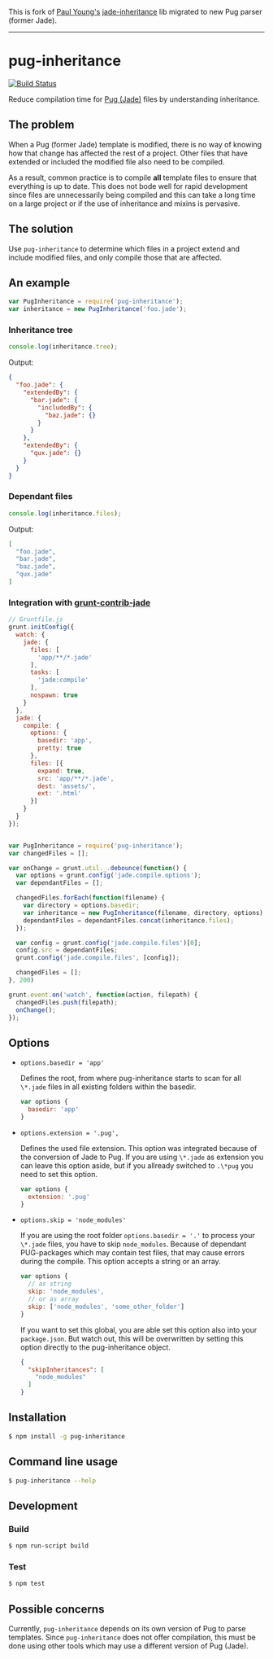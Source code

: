 This is fork of [Paul Young's](https://github.com/paulyoung) [jade-inheritance](https://github.com/paulyoung/jade-inheritance) lib migrated to new Pug parser (former Jade).

---

# pug-inheritance

[![Build Status](https://travis-ci.org/adammockor/pug-inheritance.svg?branch=master)](https://travis-ci.org/adammockor/pug-inheritance)

Reduce compilation time for [Pug (Jade)](https://github.com/pugjs/jade) files by understanding inheritance.

## The problem
When a Pug (former Jade) template is modified, there is no way of knowing how that change has affected the rest of a project. Other files that have extended or included the modified file also need to be compiled.

As a result, common practice is to compile **all** template files to ensure that everything is up to date. This does not bode well for rapid development since files are unnecessarily being compiled and this can take a long time on a large project or if the use of inheritance and mixins is pervasive.

## The solution
Use `pug-inheritance` to determine which files in a project extend and include modified files, and only compile those that are affected.

## An example
```javascript
var PugInheritance = require('pug-inheritance');
var inheritance = new PugInheritance('foo.jade');
```

### Inheritance tree
```javascript
console.log(inheritance.tree);
```

Output:
```json
{
  "foo.jade": {
    "extendedBy": {
      "bar.jade": {
        "includedBy": {
          "baz.jade": {}
        }
      }
    },
    "extendedBy": {
      "qux.jade": {}
    }
  }
}
```

### Dependant files
```javascript
console.log(inheritance.files);
```

Output:
```json
[
  "foo.jade",
  "bar.jade",
  "baz.jade",
  "qux.jade"
]
```

### Integration with [grunt-contrib-jade](https://github.com/gruntjs/grunt-contrib-jade)
```javascript
// Gruntfile.js
grunt.initConfig({
  watch: {
    jade: {
      files: [
        'app/**/*.jade'
      ],
      tasks: [
        'jade:compile'
      ],
      nospawn: true
    }
  },
  jade: {
    compile: {
      options: {
        basedir: 'app',
        pretty: true
      },
      files: [{
        expand: true,
        src: 'app/**/*.jade',
        dest: 'assets/',
        ext: '.html'
      }]
    }
  }
});


var PugInheritance = require('pug-inheritance');
var changedFiles = [];

var onChange = grunt.util._.debounce(function() {
  var options = grunt.config('jade.compile.options');
  var dependantFiles = [];

  changedFiles.forEach(function(filename) {
    var directory = options.basedir;
    var inheritance = new PugInheritance(filename, directory, options);
    dependantFiles = dependantFiles.concat(inheritance.files);
  });

  var config = grunt.config('jade.compile.files')[0];
  config.src = dependantFiles;
  grunt.config('jade.compile.files', [config]);

  changedFiles = [];
}, 200)

grunt.event.on('watch', function(action, filepath) {
  changedFiles.push(filepath);
  onChange();
});
```

## Options


  - `options.basedir = 'app'`

    Defines the root, from where pug-inheritance starts to scan for all `\*.jade` files in all existing folders within the basedir.

    ```javascript
    var options {
      basedir: 'app'
    }
    ```

  - `options.extension = '.pug',`

    Defines the used file extension. This option was integrated because of the conversion of Jade to Pug.
    If you are using `\*.jade` as extension you can leave this option aside, but if you allready
    switched to `.\*pug` you need to set this option.

    ```javascript
    var options {
      extension: '.pug'
    }
    ```

  - `options.skip = 'node_modules'`

    If you are using the root folder `options.basedir = '.'` to process your `\*.jade` files, you have to skip `node_modules`. Because of dependant PUG-packages which may contain test files, that may cause errors during the compile.
    This option accepts a string or an array.
    ```javascript
    var options {
      // as string
      skip: 'node_modules',
      // or as array
      skip: ['node_modules', 'some_other_folder']
    }
    ```
    If you want to set this global, you are able set this option also into your `package.json`. But watch out, this will be overwritten by setting this option directly to the pug-inheritance object.
    ```JSON
    {
      "skipInheritances": [
        "node_modules"
      ]
    }
    ```

## Installation
```sh
$ npm install -g pug-inheritance
```

## Command line usage
```sh
$ pug-inheritance --help
```

## Development
### Build
```sh
$ npm run-script build
```

### Test
```sh
$ npm test
```

## Possible concerns
Currently, `pug-inheritance` depends on its own version of Pug to parse templates. Since `pug-inheritance` does not offer compilation, this must be done using other tools which may use a different version of Pug (Jade).
